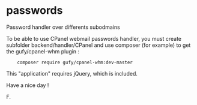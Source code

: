 # passwords
Password handler over differents subodmains

To be able to use CPanel webmail passwords handler, you must create subfolder backend/handler/CPanel
and use composer (for example) to get the gufy/cpanel-whm plugin :

        composer require gufy/cpanel-whm:dev-master

This "application" requires jQuery, which is included.

Have a nice day !

F.
